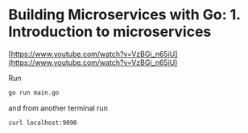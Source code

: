 # Building Microservices with Go: 1. Introduction to microservices

[https://www.youtube.com/watch?v=VzBGi_n65iU](https://www.youtube.com/watch?v=VzBGi_n65iU)

Run

```bash
go run main.go
```

and from another terminal run

```bash
curl localhost:9090
```
